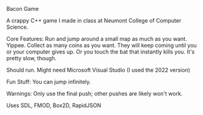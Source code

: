 Bacon Game

A crappy C++ game I made in class at Neumont College of Computer Science.


Core Features: 
  Run and jump around a small map as much as you want. Yippee.
  Collect as many coins as you want. They will keep coming until you or your computer gives up.
  Or you touch the bat that instantly kills you. It's pretty slow, though.

Should run. Might need Microsoft Visual Studio (I used the 2022 version)

Fun Stuff: 
  You can jump infinitely.

Warnings:
  Only use the final push; other pushes are likely won't work.

Uses SDL, FMOD, Box2D, RapidJSON

